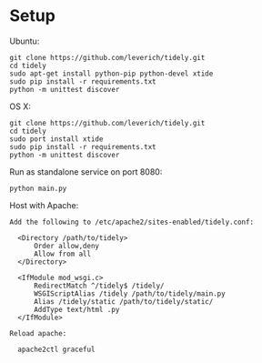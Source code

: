Setup
=====

Ubuntu:

    git clone https://github.com/leverich/tidely.git
    cd tidely
    sudo apt-get install python-pip python-devel xtide
    sudo pip install -r requirements.txt
    python -m unittest discover

OS X:

    git clone https://github.com/leverich/tidely.git
    cd tidely
    sudo port install xtide
    sudo pip install -r requirements.txt
    python -m unittest discover

Run as standalone service on port 8080:

    python main.py

Host with Apache:

    Add the following to /etc/apache2/sites-enabled/tidely.conf:

      <Directory /path/to/tidely>
          Order allow,deny
          Allow from all
      </Directory>

      <IfModule mod_wsgi.c>
          RedirectMatch ^/tidely$ /tidely/
          WSGIScriptAlias /tidely /path/to/tidely/main.py
          Alias /tidely/static /path/to/tidely/static/
          AddType text/html .py
      </IfModule>

    Reload apache:

      apache2ctl graceful
